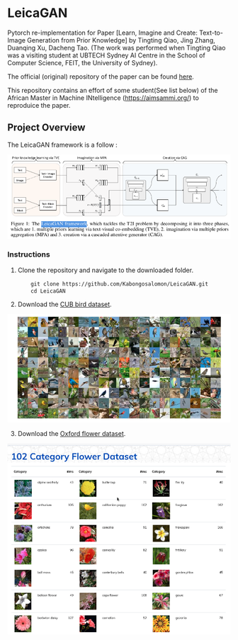 [//]: # (Image References)

[image1]: ./images/LeicaGAN_framework.png "LeicaGAN framework"
[image2]: ./images/CUB_bird_dataset.png "CUB bird dataset"
[image3]: ./images/Oxford_flower_dataset.png "Oxford flower dataset"


# LeicaGAN

Pytorch re-implementation for Paper [Learn, Imagine and Create: Text-to-Image Generation from Prior Knowledge] by Tingting Qiao, Jing Zhang, Duanqing Xu, Dacheng Tao. (The work was performed when Tingting Qiao was a visiting student at UBTECH Sydney AI Centre in the School of Computer Science, FEIT, the University of Sydney).

The official (original) repository of the paper can be found [here](https://github.com/qiaott/LeicaGAN). 

This repository contains an effort of some student(See list below) of the African Master in Machine INtelligence (https://aimsammi.org/) to reproduice the paper. 

## Project Overview

The LeicaGAN framework is a follow : 

![LeicaGAN framework][image1]


### Instructions

1. Clone the repository and navigate to the downloaded folder.
	
	```	
		git clone https://github.com/Kabongosalomon/LeicaGAN.git
		cd LeicaGAN
	```
	
2. Download the [CUB bird dataset](http://www.vision.caltech.edu/visipedia-data/CUB-200-2011/CUB_200_2011.tgz).  

![CUB bird dataset][image2]


3. Download the [Oxford flower dataset](https://www.robots.ox.ac.uk/~vgg/data/flowers/102/102flowers.tgz).  

![Oxford flower dataset][image3]

